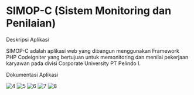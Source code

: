 # SIMOP-C (Sistem Monitoring dan Penilaian)

Deskripsi Aplikasi

SIMOP-C adalah aplikasi web yang dibangun menggunakan Framework PHP Codeigniter yang bertujuan untuk memonitoring dan menilai pekerjaan karyawan pada divisi Corporate University PT Pelindo I.

Dokumentasi Aplikasi

![4](https://user-images.githubusercontent.com/35028561/112121256-9f3ebc00-8bf1-11eb-8bd1-09acb2795112.png)
![5](https://user-images.githubusercontent.com/35028561/112121264-a239ac80-8bf1-11eb-8ee2-99b03fa367ee.png)
![6](https://user-images.githubusercontent.com/35028561/112121278-a796f700-8bf1-11eb-9088-c13486b12cfb.png)
![7](https://user-images.githubusercontent.com/35028561/112121308-b2518c00-8bf1-11eb-9979-93cc4338f6c2.png)
![8](https://user-images.githubusercontent.com/35028561/112121318-b4b3e600-8bf1-11eb-84fe-62a69543680c.png)
